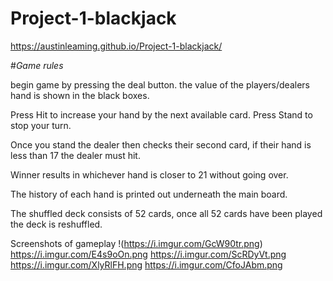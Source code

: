 # Project-1-blackjack
https://austinleaming.github.io/Project-1-blackjack/

#*Game rules*

begin game by pressing the deal button.
the value of the players/dealers hand is shown in the black boxes.

Press Hit to increase your hand by the next available card.
Press Stand to stop your turn.

Once you stand the dealer then checks their second card, if their hand is less than 17 the dealer must hit.

Winner results in whichever hand is closer to 21 without going over.

The history of each hand is printed out underneath the main board.

The shuffled deck consists of 52 cards, once all 52 cards have been played the deck is reshuffled. 


Screenshots of gameplay
!(https://i.imgur.com/GcW90tr.png)
https://i.imgur.com/E4s9oOn.png
https://i.imgur.com/ScRDyVt.png
https://i.imgur.com/XlyRlFH.png
https://i.imgur.com/CfoJAbm.png
